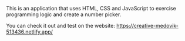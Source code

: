 This is an application that uses HTML, CSS and JavaScript to exercise programming logic and create a number picker.




You can check it out and test on the website: https://creative-medovik-513436.netlify.app/
